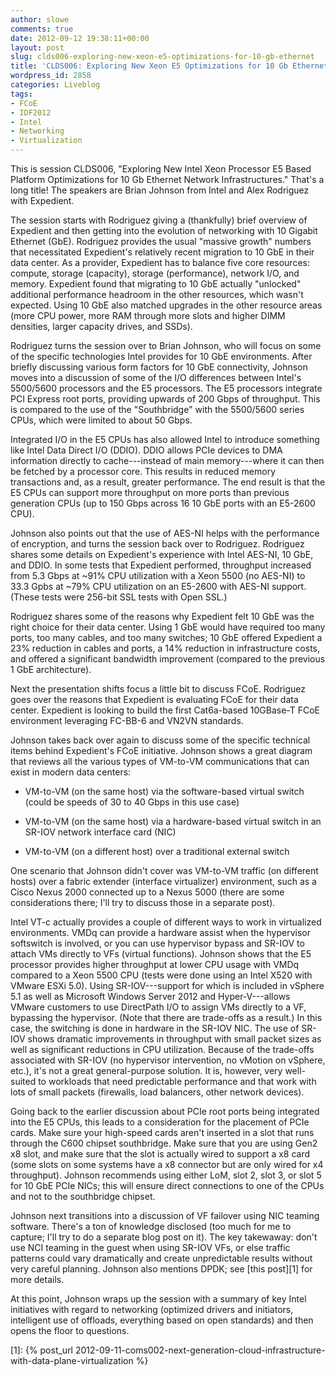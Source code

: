 ```yaml
---
author: slowe
comments: true
date: 2012-09-12 19:38:11+00:00
layout: post
slug: clds006-exploring-new-xeon-e5-optimizations-for-10-gb-ethernet
title: 'CLDS006: Exploring New Xeon E5 Optimizations for 10 Gb Ethernet'
wordpress_id: 2858
categories: Liveblog
tags:
- FCoE
- IDF2012
- Intel
- Networking
- Virtualization
---
```


This is session CLDS006, "Exploring New Intel Xeon Processor E5 Based Platform Optimizations for 10 Gb Ethernet Network Infrastructures." That's a long title! The speakers are Brian Johnson from Intel and Alex Rodriguez with Expedient.

The session starts with Rodriguez giving a (thankfully) brief overview of Expedient and then getting into the evolution of networking with 10 Gigabit Ethernet (GbE). Rodriguez provides the usual "massive growth" numbers that necessitated Expedient's relatively recent migration to 10 GbE in their data center. As a provider, Expedient has to balance five core resources: compute, storage (capacity), storage (performance), network I/O, and memory. Expedient found that migrating to 10 GbE actually "unlocked" additional performance headroom in the other resources, which wasn't expected. Using 10 GbE also matched upgrades in the other resource areas (more CPU power, more RAM through more slots and higher DIMM densities, larger capacity drives, and SSDs).

Rodriguez turns the session over to Brian Johnson, who will focus on some of the specific technologies Intel provides for 10 GbE environments. After briefly discussing various form factors for 10 GbE connectivity, Johnson moves into a discussion of some of the I/O differences between Intel's 5500/5600 processors and the E5 processors. The E5 processors integrate PCI Express root ports, providing upwards of 200 Gbps of throughput. This is compared to the use of the "Southbridge" with the 5500/5600 series CPUs, which were limited to about 50 Gbps.

Integrated I/O in the E5 CPUs has also allowed Intel to introduce something like Intel Data Direct I/O (DDIO). DDIO allows PCIe devices to DMA information directly to cache---instead of main memory---where it can then be fetched by a processor core. This results in reduced memory transactions and, as a result, greater performance. The end result is that the E5 CPUs can support more throughput on more ports than previous generation CPUs (up to 150 Gbps across 16 10 GbE ports with an E5-2600 CPU).

Johnson also points out that the use of AES-NI helps with the performance of encryption, and turns the session back over to Rodriguez. Rodriguez shares some details on Expedient's experience with Intel AES-NI, 10 GbE, and DDIO. In some tests that Expedient performed, throughput increased from 5.3 Gbps at ~91% CPU utilization with a Xeon 5500 (no AES-NI) to 33.3 Gpbs at ~79% CPU utilization on an E5-2600 with AES-NI support. (These tests were 256-bit SSL tests with Open SSL.)

Rodriguez shares some of the reasons why Expedient felt 10 GbE was the right choice for their data center. Using 1 GbE would have required too many ports, too many cables, and too many switches; 10 GbE offered Expedient a 23% reduction in cables and ports, a 14% reduction in infrastructure costs, and offered a significant bandwidth improvement (compared to the previous 1 GbE architecture).

Next the presentation shifts focus a little bit to discuss FCoE. Rodriguez goes over the reasons that Expedient is evaluating FCoE for their data center. Expedient is looking to build the first Cat6a-based 10GBase-T FCoE environment leveraging FC-BB-6 and VN2VN standards.

Johnson takes back over again to discuss some of the specific technical items behind Expedient's FCoE initiative. Johnson shows a great diagram that reviews all the various types of VM-to-VM communications that can exist in modern data centers:

* VM-to-VM (on the same host) via the software-based virtual switch (could be speeds of 30 to 40 Gbps in this use case)

* VM-to-VM (on the same host) via a hardware-based virtual switch in an SR-IOV network interface card (NIC)

* VM-to-VM (on a different host) over a traditional external switch

One scenario that Johnson didn't cover was VM-to-VM traffic (on different hosts) over a fabric extender (interface virtualizer) environment, such as a Cisco Nexus 2000 connected up to a Nexus 5000 (there are some considerations there; I'll try to discuss those in a separate post).

Intel VT-c actually provides a couple of different ways to work in virtualized environments. VMDq can provide a hardware assist when the hypervisor softswitch is involved, or you can use hypervisor bypass and SR-IOV to attach VMs directly to VFs (virtual functions). Johnson shows that the E5 processor provides higher throughput at lower CPU usage with VMDq compared to a Xeon 5500 CPU (tests were done using an Intel X520 with VMware ESXi 5.0). Using SR-IOV---support for which is included in vSphere 5.1 as well as Microsoft Windows Server 2012 and Hyper-V---allows VMware customers to use DirectPath I/O to assign VMs directly to a VF, bypassing the hypervisor. (Note that there are trade-offs as a result.) In this case, the switching is done in hardware in the SR-IOV NIC. The use of SR-IOV shows dramatic improvements in throughput with small packet sizes as well as significant reductions in CPU utilization. Because of the trade-offs associated with SR-IOV (no hypervisor intervention, no vMotion on vSphere, etc.), it's not a great general-purpose solution. It is, however, very well-suited to workloads that need predictable performance and that work with lots of small packets (firewalls, load balancers, other network devices).

Going back to the earlier discussion about PCIe root ports being integrated into the E5 CPUs, this leads to a consideration for the placement of PCIe cards. Make sure your high-speed cards aren't inserted in a slot that runs through the C600 chipset southbridge. Make sure that you are using Gen2 x8 slot, and make sure that the slot is actually wired to support a x8 card (some slots on some systems have a x8 connector but are only wired for x4 throughput). Johnson recommends using either LoM, slot 2, slot 3, or slot 5 for 10 GbE PCIe NICs; this will ensure direct connections to one of the CPUs and not to the southbridge chipset.

Johnson next transitions into a discussion of VF failover using NIC teaming software. There's a ton of knowledge disclosed (too much for me to capture; I'll try to do a separate blog post on it). The key takewaway: don't use NCI teaming in the guest when using SR-IOV VFs, or else traffic patterns could vary dramatically and create unpredictable results without very careful planning. Johnson also mentions DPDK; see [this post][1] for more details.

At this point, Johnson wraps up the session with a summary of key Intel initiatives with regard to networking (optimized drivers and initiators, intelligent use of offloads, everything based on open standards) and then opens the floor to questions.

[1]: {% post_url 2012-09-11-coms002-next-generation-cloud-infrastructure-with-data-plane-virtualization %}

